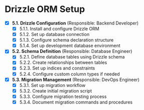 # Drizzle ORM Setup

- [x] **5.1. Drizzle Configuration** (Responsible: Backend Developer)
  - [x] 5.1.1. Install and configure Drizzle ORM
  - [x] 5.1.2. Set up database connection
  - [x] 5.1.3. Configure schema declaration structure
  - [x] 5.1.4. Set up development database environment

- [x] **5.2. Schema Definition** (Responsible: Database Engineer)
  - [x] 5.2.1. Define database tables using Drizzle schema
  - [x] 5.2.2. Create relationships between tables
  - [x] 5.2.3. Set up indices and constraints
  - [x] 5.2.4. Configure custom column types if needed

- [x] **5.3. Migration Management** (Responsible: DevOps Engineer)
  - [x] 5.3.1. Set up migration workflow
  - [x] 5.3.2. Create initial migration script
  - [x] 5.3.3. Configure migration testing process
  - [x] 5.3.4. Document migration commands and procedures 
